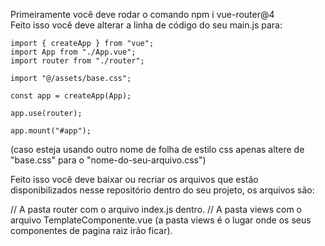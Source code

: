 
Primeiramente você deve rodar o comando npm i vue-router@4 <br>
  Feito isso você deve alterar a linha de código do seu main.js para:
  
    import { createApp } from "vue";
    import App from "./App.vue";
    import router from "./router";

    import "@/assets/base.css";

    const app = createApp(App);

    app.use(router);

    app.mount("#app");


(caso esteja usando outro nome de folha de estilo css apenas altere de "base.css" para o "nome-do-seu-arquivo.css")

  Feito isso você deve baixar ou recriar os arquivos que estão disponibilizados nesse repositório dentro do seu projeto, os arquivos são:
  
 // A pasta router com o arquivo index.js dentro.
 // A pasta views com o arquivo TemplateComponente.vue (a pasta views é o lugar onde os seus componentes de pagina raiz irão ficar).
